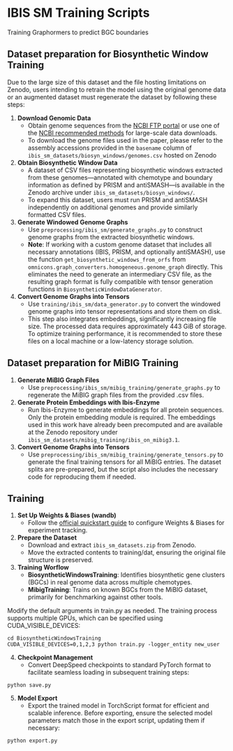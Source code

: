# IBIS SM Training Scripts
Training Graphormers to predict BGC boundaries

## Dataset preparation for Biosynthetic Window Training
Due to the large size of this dataset and the file hosting limitations on Zenodo, users intending to retrain the model using the original genome data or an augmented dataset must regenerate the dataset by following these steps:

1. **Download Genomic Data**
    - Obtain genome sequences from the [NCBI FTP portal](https://ftp.ncbi.nlm.nih.gov/) or use one of the [NCBI recommended methods](https://www.ncbi.nlm.nih.gov/guide/howto/dwn-records/) for large-scale data downloads.
    - To download the genome files used in the paper, please refer to the assembly accessions provided in the `basename` column of `ibis_sm_datasets/biosyn_windows/genomes.csv` hosted on Zenodo
2. **Obtain Biosynthetic Window Data**
    - A dataset of CSV files representing biosynthetic windows extracted from these genomes—annotated with chemotype and boundary information as defined by PRISM and antiSMASH—is available in the Zenodo archive under `ibis_sm_datasets/biosyn_windows/`.
    - To expand this dataset, users must run PRISM and antiSMASH independently on additional genomes and provide similarly formatted CSV files.
3. **Generate Windowed Genome Graphs**
    - Use  `preprocessing/ibis_sm/generate_graphs.py` to construct genome graphs from the extracted biosynthetic windows.
    - **Note**: If working with a custom genome dataset that includes all necessary annotations (IBIS, PRISM, and optionally antiSMASH), use the function `get_biosynthetic_windows_from_orfs` from `omnicons.graph_converters.homogeneous.genome_graph` directly. This eliminates the need to generate an intermediary CSV file, as the resulting graph format is fully compatible with tensor generation functions in `BiosyntheticWindowDataGenerator`.
4. **Convert Genome Graphs into Tensors**
    - Use `training/ibis_sm/data_generator.py` to convert the windowed genome graphs into tensor representations and store them on disk.
    - This step also integrates embeddings, significantly increasing file size. The processed data requires approximately 443 GiB of storage. To optimize training performance, it is recommended to store these files on a local machine or a low-latency storage solution.

## Dataset preparation for MiBIG Training
1. **Generate MiBIG Graph Files**
    - Use `preprocessing/ibis_sm/mibig_training/generate_graphs.py` to regenerate the MiBIG graph files from the provided .csv files.
2. **Generate Protein Embeddings with Ibis-Enzyme**
    - Run Ibis-Enzyme to generate embeddings for all protein sequences. Only the protein embedding module is required. The embeddings used in this work have already been precomputed and are available at the Zenodo repository under      `ibis_sm_datasets/mibig_training/ibis_on_mibig3.1`.
3. **Convert Genome Graphs into Tensors**
    - Use `preprocessing/ibis_sm/mibig_training/generate_tensors.py` to generate the final training tensors for all MiBIG entries. The dataset splits are pre-prepared, but the script also includes the necessary code for reproducing them if needed.

## Training

1. **Set Up Weights & Biases (wandb)**
    - Follow the [official quickstart guide](https://docs.wandb.ai/quickstart/) to configure Weights & Biases for experiment tracking.
2. **Prepare the Dataset**
    - Download and extract `ibis_sm_datasets.zip` from Zenodo.
    - Move the extracted contents to training/dat, ensuring the original file structure is preserved.
3. **Training Worflow**
    - **BiosyntheticWindowsTraining**: Identifies biosynthetic gene clusters (BGCs) in real genome data across multiple chemotypes.
    - **MibigTraining**: Trains on known BGCs from the MiBIG dataset, primarily for benchmarking against other tools.

Modify the default arguments in train.py as needed. The training process supports multiple GPUs, which can be specified using CUDA_VISIBLE_DEVICES:
```
cd BiosyntheticWindowsTraining
CUDA_VISIBLE_DEVICES=0,1,2,3 python train.py -logger_entity new_user
```
4. **Checkpoint Management**
    - Convert DeepSpeed checkpoints to standard PyTorch format to facilitate seamless loading in subsequent training steps:
```
python save.py
```
5. **Model Export**
    - Export the trained model in TorchScript format for efficient and scalable inference. Before exporting, ensure the selected model parameters match those in the export script, updating them if necessary:
```
python export.py
```